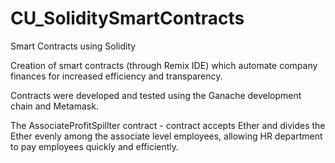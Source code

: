 # CU_SoliditySmartContracts
Smart Contracts using Solidity

Creation of smart contracts (through Remix IDE) which automate company finances for increased efficiency and transparency. 

Contracts were developed and tested using the Ganache development chain and Metamask.

The AssociateProfitSpillter contract - contract accepts Ether and divides the Ether evenly among the associate level employees, allowing HR department to pay employees quickly and efficiently.
